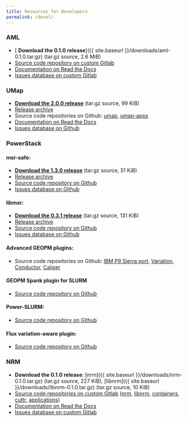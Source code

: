 ```yaml
---
title: Resources for Developers
permalink: /devel/
---
```


### AML

* [<i class="fas fa-download"></i> **Download the 0.1.0 release**]({{ site.baseurl }}/downloads/aml-0.1.0.tar.gz) (tar.gz source, 2.6&nbsp;MiB)
* [<i class="fas fa-code-branch"></i> Source code repository on custom Gitlab](https://xgitlab.cels.anl.gov/argo/aml)
* [<i class="fas fa-book"></i> Documentation on Read the Docs](https://argo-aml.readthedocs.io/en/latest/)
* [<i class="fas fa-bug"></i> Issues database on custom Gitlab](https://xgitlab.cels.anl.gov/argo/aml/issues)

### UMap

* [<i class="fas fa-download"></i> **Download the 2.0.0 release**](https://github.com/LLNL/umap/archive/v2.0.0.tar.gz) (tar.gz source, 99&nbsp;KiB)
* [<i class="fas fa-download"></i> Release archive](https://github.com/LLNL/umap/releases)
* <i class="fas fa-code-branch"></i> Source code repositories on Github:
[umap](https://github.com/LLNL/umap),
[umap-apps](https://github.com/LLNL/umap-apps)
* [<i class="fas fa-book"></i> Documentation on Read the Docs](https://llnl-umap.readthedocs.io/en/develop/)
* [<i class="fas fa-bug"></i> Issues database on Github](https://github.com/LLNL/umap/issues)

### PowerStack

#### msr-safe:

* [<i class="fas fa-download"></i> **Download the 1.3.0 release**](https://github.com/LLNL/msr-safe/archive/v1.3.0.tar.gz) (tar.gz source, 51&nbsp;KiB)
* [<i class="fas fa-download"></i> Release archive](https://github.com/LLNL/msr-safe/releases)
* [<i class="fas fa-code-branch"></i> Source code repository on Github](https://github.com/LLNL/msr-safe)
* [<i class="fas fa-bug"></i> Issues database on Github](https://github.com/LLNL/msr-safe/issues)

#### libmsr:

* [<i class="fas fa-download"></i> **Download the 0.3.1 release**](https://github.com/LLNL/libmsr/archive/v0.3.1.tar.gz) (tar.gz source, 131&nbsp;KiB)
* [<i class="fas fa-download"></i> Release archive](https://github.com/LLNL/libmsr/releases)
* [<i class="fas fa-code-branch"></i> Source code repository on Github](https://github.com/LLNL/libmsr)
* [<i class="fas fa-bug"></i> Issues database on Github](https://github.com/LLNL/libmsr/issues)

#### Advanced GEOPM plugins:

* <i class="fas fa-code-branch"></i> Source code repositories on Github:
[IBM P9 Sierra port](https://github.com/amarathe84/geopm/tree/ibm-port),
[Variation](https://github.com/amarathe84/geopm/tree/dev/ecp),
[Conductor](https://github.com/amarathe84/geopm),
[Caliper](https://github.com/amarathe84/Caliper)

#### GEOPM Spank plugin for SLURM

* [<i class="fas fa-code-branch"></i> Source code repository on Github](https://github.com/geopm/geopm-slurm)

#### Power-SLURM:

* [<i class="fas fa-code-branch"></i> Source code repository on Github](https://github.com/tpatki/power-slurm)

#### Flux variation-aware plugin:
* [<i class="fas fa-code-branch"></i> Source code repository on Github](https://github.com/tpatki/resource-query)

### NRM

* <i class="fas fa-download"></i> **Download the 0.1.0 release**:
[nrm]({{ site.baseurl }}/downloads/nrm-0.1.0.tar.gz) (tar.gz source, 227&nbsp;KiB),
[libnrm]({{ site.baseurl }}/downloads/libnrm-0.1.0.tar.gz) (tar.gz source, 10&nbsp;KiB)
* [<i class="fas fa-code-branch"></i> Source code repositories on custom
Gitlab](https://xgitlab.cels.anl.gov/argo)
([nrm](https://xgitlab.cels.anl.gov/argo/nrm),
[libnrm](https://xgitlab.cels.anl.gov/argo/libnrm),
[containers](https://xgitlab.cels.anl.gov/argo/containers),
[cuttr](https://xgitlab.cels.anl.gov/argo/cuttr),
[applications](https://xgitlab.cels.anl.gov/argo/applications))
* [<i class="fas fa-book"></i> Documentation on Read the Docs](https://nrm.readthedocs.io/en/latest/)
* [<i class="fas fa-bug"></i> Issues database on custom Gitlab](https://xgitlab.cels.anl.gov/argo/nrm/issues)
